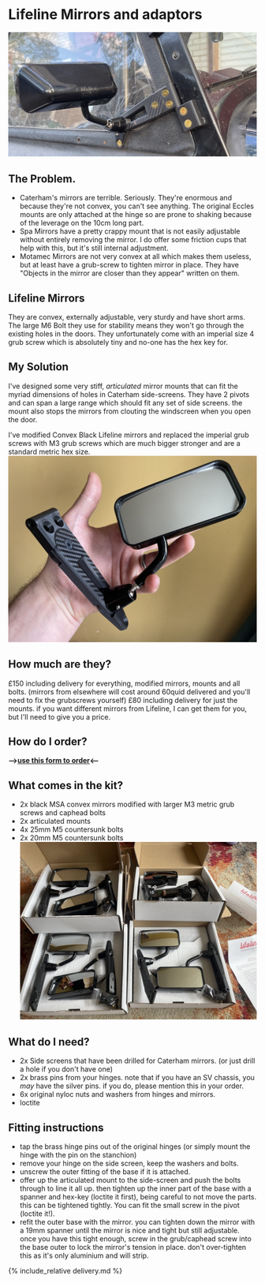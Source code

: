 # Lifeline Mirrors and adaptors 

![lifeline-wide.jpg](img/lifeline-wide.jpg)

## The Problem.
* Caterham's mirrors are terrible. Seriously. They're enormous and because they're not convex, you can't see anything. The original Eccles mounts are only attached at the hinge so are prone to shaking because of the leverage on the 10cm long part.
* Spa Mirrors have a pretty crappy mount that is not easily adjustable without entirely removing the mirror. I do offer some friction cups that help with this, but it's still internal adjustment.
* Motamec Mirrors are not very convex at all which makes them useless, but at least have a grub-screw to tighten mirror in place. They have "Objects in the mirror are closer than they appear" written on them. 

## Lifeline Mirrors
They are convex, externally adjustable, very sturdy and have short arms. The large M6 Bolt they use for stability means they won't go through the existing holes in the doors. They unfortunately come with an imperial size 4 grub screw which is absolutely tiny and no-one has the hex key for.

## My Solution
I've designed some very stiff, _articulated_ mirror mounts that can fit the myriad dimensions of holes in Caterham side-screens. They have 2 pivots and can span a large range which should fit any set of side screens. the mount also stops the mirrors from clouting the windscreen when you open the door.

I've modified Convex Black Lifeline mirrors and replaced the imperial grub screws with M3 grub screws which are much bigger stronger and are a standard metric hex size.
![lifeline-hand.jpg](img/lifeline-hand.jpeg)

## How much are they?
£150 including delivery for everything, modified mirrors, mounts and all bolts. (mirrors from elsewhere will cost around 60quid delivered and you'll need to fix the grubscrews yourself)
£80 including delivery for just the mounts.
if you want different mirrors from Lifeline, I can get them for you, but I'll need to give you a price.

## How do I order?
<b>-->[use this form to order](https://forms.gle/athdrwR55KYqTNVB6)<-- </b>

## What comes in the kit?
* 2x black MSA convex mirrors modified with larger M3 metric grub screws and caphead bolts
* 2x articulated mounts
* 4x 25mm M5 countersunk bolts
* 2x 20mm M5 countersunk bolts
  ![lifeline-boxes.jpg](img/lifeline-boxes.jpg)

## What do I need?
* 2x Side screens that have been drilled for Caterham mirrors. (or just drill a hole if you don't have one)
* 2x brass pins from your hinges. note that if you have an SV chassis, you _may_ have the silver pins. if you do, please mention this in your order.
* 6x original nyloc nuts and washers from hinges and mirrors.
* loctite

## Fitting instructions
* tap the brass hinge pins out of the original hinges (or simply mount the hinge with the pin on the stanchion)
* remove your hinge on the side screen, keep the washers and bolts.
* unscrew the outer fitting of the base if it is attached.
* offer up the articulated mount to the side-screen and push the bolts through to line it all up. then tighten up the inner part of the base with a spanner and hex-key (loctite it first), being careful to not move the parts. this can be tightened tightly. You can fit the small screw in the pivot (loctite it!).
* refit the outer base with the mirror. you can tighten down the mirror with a 19mm spanner until the mirror is nice and tight but still adjustable. once you have this tight enough, screw in the grub/caphead screw into the base outer to lock the mirror's tension in place. don't over-tighten this as it's only aluminium and will strip.


{% include_relative delivery.md %}